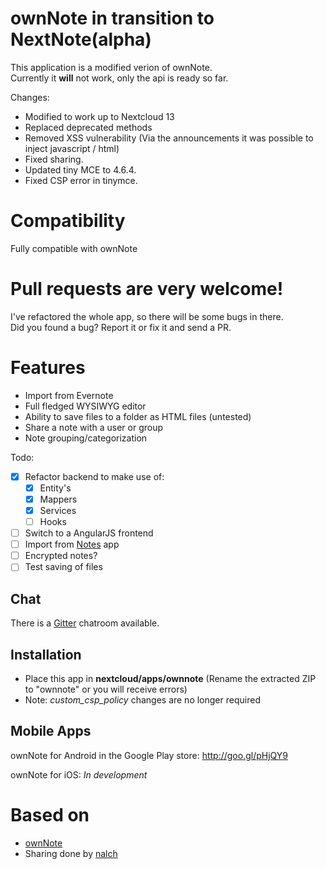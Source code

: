 # ownNote in transition to NextNote(alpha)
This application is a modified verion of ownNote.   
Currently it **will** not work, only the api is ready so far.
    
Changes:
- Modified to work up to Nextcloud 13
- Replaced deprecated methods
- Removed XSS vulnerability (Via the announcements it was possible to inject javascript / html)
- Fixed sharing.
- Updated tiny MCE to  4.6.4.
- Fixed CSP error in tinymce.
 
 
# Compatibility
Fully compatible with ownNote

# Pull requests are very welcome!
I've refactored the whole app, so there will be some bugs in there.   
Did you found a bug? Report it or fix it and send a PR.

# Features
- Import from Evernote
- Full fledged WYSIWYG editor
- Ability to save files to a folder as HTML files (untested)
- Share a note with a user or group
- Note grouping/categorization

Todo:
- [x] Refactor backend to make use of:
  - [x] Entity's
  - [x] Mappers
  - [x] Services
  - [ ] Hooks
- [ ] Switch to a AngularJS frontend        
- [ ] Import from [Notes](https://github.com/nextcloud/notes) app
- [ ] Encrypted notes? 
- [ ] Test saving of files   
   
## Chat
There is a [Gitter](https://gitter.im/nextnotes/Lobby) chatroom available.
   
## Installation
- Place this app in **nextcloud/apps/ownnote** (Rename the extracted ZIP to "ownnote" or you will receive errors)
- Note: *custom_csp_policy* changes are no longer required

## Mobile Apps
ownNote for Android in the Google Play store: http://goo.gl/pHjQY9

ownNote for iOS: *In development*

# Based on
- [ownNote](https://github.com/Fmstrat/ownnote)
- Sharing done by [nalch](https://github.com/nalch)